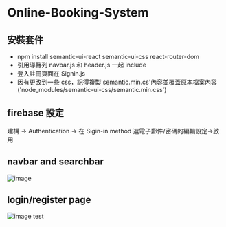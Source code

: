 # Online-Booking-System

## 安裝套件

- npm install semantic-ui-react semantic-ui-css react-router-dom
- 引用導覽列 navbar.js 和 header.js 一起 include
- 登入註冊頁面在 Signin.js
- 因有更改到一些 css，記得複製'semantic.min.cs'內容並覆蓋原本檔案內容('node_modules/semantic-ui-css/semantic.min.css')

## firebase 設定

建構 -> Authentication -> 在 Sigin-in method 選電子郵件/密碼的編輯設定->啟用

## navbar and searchbar

![image](https://user-images.githubusercontent.com/79859588/210774769-1d58e646-f22d-4dd3-a35e-794f1b7e081f.png)

## login/register page

![image](https://user-images.githubusercontent.com/79859588/210774527-1171bfc3-bfba-437e-b30d-a4414927b272.png)
test
